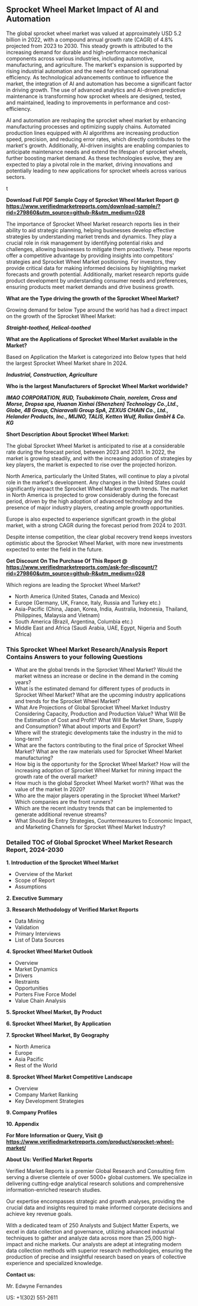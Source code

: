 <h2>Sprocket Wheel Market Impact of AI and Automation</h2><p>The global sprocket wheel market was valued at approximately USD 5.2 billion in 2022, with a compound annual growth rate (CAGR) of 4.8% projected from 2023 to 2030. This steady growth is attributed to the increasing demand for durable and high-performance mechanical components across various industries, including automotive, manufacturing, and agriculture. The market's expansion is supported by rising industrial automation and the need for enhanced operational efficiency. As technological advancements continue to influence the market, the integration of AI and automation has become a significant factor in driving growth. The use of advanced analytics and AI-driven predictive maintenance is transforming how sprocket wheels are designed, tested, and maintained, leading to improvements in performance and cost-efficiency.</p><p>AI and automation are reshaping the sprocket wheel market by enhancing manufacturing processes and optimizing supply chains. Automated production lines equipped with AI algorithms are increasing production speed, precision, and reducing error rates, which directly contributes to the market's growth. Additionally, AI-driven insights are enabling companies to anticipate maintenance needs and extend the lifespan of sprocket wheels, further boosting market demand. As these technologies evolve, they are expected to play a pivotal role in the market, driving innovations and potentially leading to new applications for sprocket wheels across various sectors.</p>t</p><p id="" class=""><strong>Download Full PDF Sample Copy of Sprocket Wheel Market Report @ <a href="https://www.verifiedmarketreports.com/download-sample/?rid=279860&utm_source=github-R&utm_medium=028" target="_blank">https://www.verifiedmarketreports.com/download-sample/?rid=279860&utm_source=github-R&utm_medium=028</a></strong></p><p>The importance of&nbsp;Sprocket Wheel Market research reports lies in their ability to aid strategic planning, helping businesses develop effective strategies by understanding market trends and dynamics. They play a crucial role in risk management by identifying potential risks and challenges, allowing businesses to mitigate them proactively. These reports offer a competitive advantage by providing insights into competitors' strategies and Sprocket Wheel Market positioning. For investors, they provide critical data for making informed decisions by highlighting market forecasts and growth potential. Additionally, market research reports guide product development by understanding consumer needs and preferences, ensuring products meet market demands and drive business growth.</p><p><strong>What are the&nbsp;Type driving the growth of the Sprocket Wheel Market?</strong></p><p id="" class="">Growing demand for below Type around the world has had a direct impact on the growth of the Sprocket Wheel Market:</p><em><strong>Straight-toothed, Helical-toothed</strong></em></p><strong>What are the&nbsp;Applications&nbsp;of Sprocket Wheel Market available in the Market?</strong></p><p id="" class="">Based on Application the Market is categorized into Below types that held the largest Sprocket Wheel Market share In 2024.</p><em><strong>Industrial, Construction, Agriculture</strong></em></p><strong>Who is the largest Manufacturers of Sprocket Wheel Market worldwide?</strong></p><p><em><strong>IMAO CORPORATION, RUD, Tsubakimoto Chain, norelem, Cross and Morse, Dropsa spa, Huanan Xinhai (Shenzhen) Technology Co.,Ltd., Globe, 4B Group, Chiaravalli Group SpA, ZEXUS CHAIN Co., Ltd., Helander Products, Inc., MIJNO, TALIS, Ketten Wulf, Rollax GmbH & Co. KG</strong></em></p><p id="" class=""><strong>Short Description About Sprocket Wheel Market:</strong></p><p>The global Sprocket Wheel Market is anticipated to rise at a considerable rate during the forecast period, between 2023 and 2031. In 2022, the market is growing steadily, and with the increasing adoption of strategies by key players, the market is expected to rise over the projected horizon.</p><p>North America, particularly the United States, will continue to play a pivotal role in the market's development. Any changes in the United States could significantly impact the Sprocket Wheel Market growth trends. The market in North America is projected to grow considerably during the forecast period, driven by the high adoption of advanced technology and the presence of major industry players, creating ample growth opportunities.</p><p>Europe is also expected to experience significant growth in the global market, with a strong CAGR during the forecast period from 2024 to 2031.</p><p>Despite intense competition, the clear global recovery trend keeps investors optimistic about the Sprocket Wheel Market, with more new investments expected to enter the field in the future.</p><p id="" class=""><strong>Get Discount On The Purchase Of This Report @ <a href="https://www.verifiedmarketreports.com/ask-for-discount/?rid=279860&utm_source=github-R&utm_medium=028" target="_blank">https://www.verifiedmarketreports.com/ask-for-discount/?rid=279860&utm_source=github-R&utm_medium=028</a></strong></p>Which regions are leading the Sprocket Wheel Market?</p><ul><li>North America (United States, Canada and Mexico)</li><li>Europe (Germany, UK, France, Italy, Russia and Turkey etc.)</li><li>Asia-Pacific (China, Japan, Korea, India, Australia, Indonesia, Thailand, Philippines, Malaysia and Vietnam)</li><li>South America (Brazil, Argentina, Columbia etc.)</li><li>Middle East and Africa (Saudi Arabia, UAE, Egypt, Nigeria and South Africa)</li></ul><h3 id="" class="">This Sprocket Wheel Market Research/Analysis Report Contains Answers to your following Questions</h3><ul><li>What are the global trends in the Sprocket Wheel Market? Would the market witness an increase or decline in the demand in the coming years?</li><li>What is the estimated demand for different types of products in Sprocket Wheel Market? What are the upcoming industry applications and trends for the Sprocket Wheel Market?</li><li>What Are Projections of Global Sprocket Wheel Market Industry Considering Capacity, Production and Production Value? What Will Be the Estimation of Cost and Profit? What Will Be Market Share, Supply and Consumption? What about imports and Export?</li><li>Where will the strategic developments take the industry in the mid to long-term?</li><li>What are the factors contributing to the final price of Sprocket Wheel Market? What are the raw materials used for Sprocket Wheel Market manufacturing?</li><li>How big is the opportunity for the Sprocket Wheel Market? How will the increasing adoption of Sprocket Wheel Market for mining impact the growth rate of the overall market?</li><li>How much is the global Sprocket Wheel Market worth? What was the value of the market In 2020?</li><li>Who are the major players operating in the Sprocket Wheel Market? Which companies are the front runners?</li><li>Which are the recent industry trends that can be implemented to generate additional revenue streams?</li><li>What Should Be Entry Strategies, Countermeasures to Economic Impact, and Marketing Channels for Sprocket Wheel Market Industry?</li></ul><h3 id="" class="">Detailed TOC of Global Sprocket Wheel Market Research Report, 2024-2030</h3><p id="" class=""><strong>1. Introduction of the Sprocket Wheel Market</strong></p><ul><li>Overview of the Market</li><li>Scope of Report</li><li>Assumptions</li></ul><p id="" class=""><strong>2. Executive Summary</strong></p><p id="" class=""><strong>3. Research Methodology of Verified Market Reports</strong></p><ul><li>Data Mining</li><li>Validation</li><li>Primary Interviews</li><li>List of Data Sources</li></ul><p id="" class=""><strong>4. Sprocket Wheel Market Outlook</strong></p><ul><li>Overview</li><li>Market Dynamics</li><li>Drivers</li><li>Restraints</li><li>Opportunities</li><li>Porters Five Force Model</li><li>Value Chain Analysis</li></ul><p id="" class=""><strong>5. Sprocket Wheel Market, By Product</strong></p><p id="" class=""><strong>6. Sprocket Wheel Market, By Application</strong></p><p id="" class=""><strong>7. Sprocket Wheel Market, By Geography</strong></p><ul><li>North America</li><li>Europe</li><li>Asia Pacific</li><li>Rest of the World</li></ul><p id="" class=""><strong>8. Sprocket Wheel Market Competitive Landscape</strong></p><ul><li>Overview</li><li>Company Market Ranking</li><li>Key Development Strategies</li></ul><p id="" class=""><strong>9. Company Profiles</strong></p><p id="" class=""><strong>10. Appendix</strong></p><p id="" class=""><strong>For More Information or Query, Visit @ <a href="https://www.verifiedmarketreports.com/product/sprocket-wheel-market/" target="_blank">https://www.verifiedmarketreports.com/product/sprocket-wheel-market/</a></strong></p><p id="" class=""><strong>About Us: Verified Market Reports</strong></p><p id="" class="">Verified Market Reports is a premier Global Research and Consulting firm serving a diverse clientele of over 5000+ global customers. We specialize in delivering cutting-edge analytical research solutions and comprehensive information-enriched research studies.</p><p id="" class="">Our expertise encompasses strategic and growth analyses, providing the crucial data and insights required to make informed corporate decisions and achieve key revenue goals.</p><p id="" class="">With a dedicated team of 250 Analysts and Subject Matter Experts, we excel in data collection and governance, utilizing advanced industrial techniques to gather and analyze data across more than 25,000 high-impact and niche markets. Our analysts are adept at integrating modern data collection methods with superior research methodologies, ensuring the production of precise and insightful research based on years of collective experience and specialized knowledge.</p><p id="" class=""><strong>Contact us:</strong></p><p id="" class="">Mr. Edwyne Fernandes</p><p id="" class="">US: +1(302) 551-2611</p>